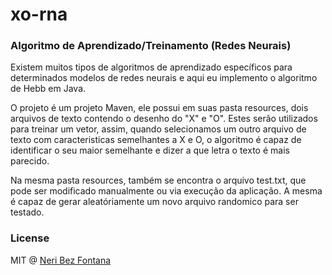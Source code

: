 # xo-rna
### Algoritmo de Aprendizado/Treinamento (Redes Neurais)
Existem muitos tipos de algoritmos de aprendizado específicos para determinados modelos de redes neurais e aqui eu implemento o algoritmo de Hebb em Java.

O projeto é um projeto Maven, ele possui em suas pasta resources, dois arquivos de texto contendo o desenho do "X" e "O". Estes serão utilizados para treinar um vetor, assim, quando selecionamos um outro arquivo de texto com caracteristicas semelhantes a X e O, o algoritmo é capaz de identificar o seu maior semelhante e dizer a que letra o texto é mais parecido.

Na mesma pasta resources, também se encontra o arquivo test.txt, que pode ser modificado manualmente ou via execução da aplicação. A mesma é capaz de gerar aleatóriamente um novo arquivo randomico para ser testado.

### License
MIT @ [Neri Bez Fontana](https://github.com/nbfontana/xo-rna/blob/master/LICENSE.md)
